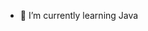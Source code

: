 - 🌱 I’m currently learning Java

<!---
parmaserea/parmaserea is a ✨ special ✨ repository because its `README.md` (this file) appears on your GitHub profile.
You can click the Preview link to take a look at your changes.
--->
